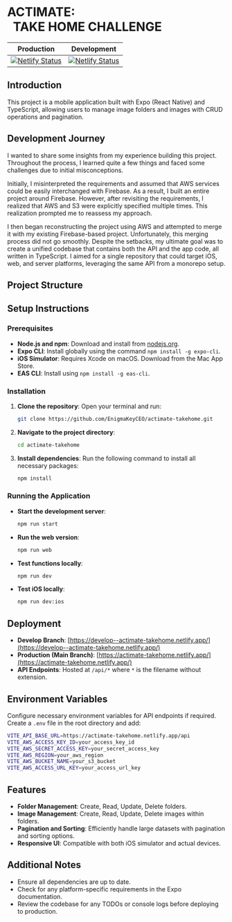 # ACTIMATE: <br />&nbsp;&nbsp;TAKE HOME CHALLENGE

| Production | Development |
|------------|-------------|
| [![Netlify Status](https://api.netlify.com/api/v1/badges/7d0fb964-5b89-4611-97b7-9c5e2876147c/deploy-status)](https://app.netlify.com/sites/actimate-takehome/deploys) | [![Netlify Status](https://api.netlify.com/api/v1/badges/7d0fb964-5b89-4611-97b7-9c5e2876147c/deploy-status?branch=develop)](https://app.netlify.com/sites/actimate-takehome/deploys) |

## Introduction
This project is a mobile application built with Expo (React Native) and TypeScript, allowing users to manage image folders and images with CRUD operations and pagination.

## Development Journey

I wanted to share some insights from my experience building this project. Throughout the process, I learned quite a few things and faced some challenges due to initial misconceptions.

Initially, I misinterpreted the requirements and assumed that AWS services could be easily interchanged with Firebase. As a result, I built an entire project around Firebase. However, after revisiting the requirements, I realized that AWS and S3 were explicitly specified multiple times. This realization prompted me to reassess my approach.

I then began reconstructing the project using AWS and attempted to merge it with my existing Firebase-based project. Unfortunately, this merging process did not go smoothly. Despite the setbacks, my ultimate goal was to create a unified codebase that contains both the API and the app code, all written in TypeScript. I aimed for a single repository that could target iOS, web, and server platforms, leveraging the same API from a monorepo setup.

## Project Structure




## Setup Instructions

### Prerequisites
- **Node.js and npm**: Download and install from [nodejs.org](https://nodejs.org/).
- **Expo CLI**: Install globally using the command `npm install -g expo-cli`.
- **iOS Simulator**: Requires Xcode on macOS. Download from the Mac App Store.
- **EAS CLI**: Install using `npm install -g eas-cli`.

### Installation
1. **Clone the repository**:
   Open your terminal and run:
   ```bash
   git clone https://github.com/EnigmaKeyCEO/actimate-takehome.git
   ```
2. **Navigate to the project directory**:
   ```bash
   cd actimate-takehome
   ```
3. **Install dependencies**:
   Run the following command to install all necessary packages:
   ```bash
   npm install
   ```

### Running the Application
- **Start the development server**:
  ```bash
  npm run start
  ```
- **Run the web version**:
  ```bash
  npm run web
  ```
- **Test functions locally**:
  ```bash
  npm run dev
  ```
- **Test iOS locally**:
  ```bash
  npm run dev:ios
  ```

## Deployment
- **Develop Branch**: [https://develop--actimate-takehome.netlify.app/](https://develop--actimate-takehome.netlify.app/)
- **Production (Main Branch)**: [https://actimate-takehome.netlify.app/](https://actimate-takehome.netlify.app/)
- **API Endpoints**: Hosted at `/api/*` where `*` is the filename without extension.

## Environment Variables
Configure necessary environment variables for API endpoints if required.
Create a `.env` file in the root directory and add:
```bash
VITE_API_BASE_URL=https://actimate-takehome.netlify.app/api
VITE_AWS_ACCESS_KEY_ID=your_access_key_id
VITE_AWS_SECRET_ACCESS_KEY=your_secret_access_key
VITE_AWS_REGION=your_aws_region
VITE_AWS_BUCKET_NAME=your_s3_bucket
VITE_AWS_ACCESS_URL_KEY=your_access_url_key
```

## Features
- **Folder Management**: Create, Read, Update, Delete folders.
- **Image Management**: Create, Read, Update, Delete images within folders.
- **Pagination and Sorting**: Efficiently handle large datasets with pagination and sorting options.
- **Responsive UI**: Compatible with both iOS simulator and actual devices.

## Additional Notes
- Ensure all dependencies are up to date.
- Check for any platform-specific requirements in the Expo documentation.
- Review the codebase for any TODOs or console logs before deploying to production.
